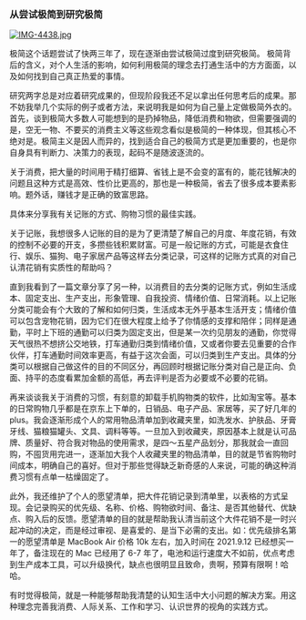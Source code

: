 ### 从尝试极简到研究极简

[![IMG-4438.jpg](https://i.postimg.cc/ZK721Gnb/IMG-4438.jpg)](https://postimg.cc/VdtKtHXp)

极简这个话题尝试了快两三年了，现在逐渐由尝试极简过度到研究极简。 极简背后的含义，对个人生活的影响，如何利用极简的理念去打通生活中的方方面面，以及如何找到自己真正热爱的事情。

研究两字总是对应着研究成果的，但现阶段我还不足以拿出任何思考后的成果。那不妨我举几个实际的例子或者方法，来说明我是如何为自己量上定做极简外衣的。首先，谈到极简大多数人可能想到的是扔掉物品，降低消费和物欲，但需要强调的是，空无一物、不要买的消费主义等这些观念看似是极简的一种体现，但其核心不绝对是。极简主义是因人而异的，找到适合自己的极简方式是更加重要的，也是你自身具有判断力、决策力的表现，起码不是随波逐流的。

关于消费，把大量的时间用于精打细算、省钱上是不会变的富有的，能花钱解决的问题且这种方式是高效、性价比更高的，那也是一种极简，省去了很多成本要素影响。题外话，赚钱才是正确的致富思路。

具体来分享我有关记账的方式、购物习惯的最佳实践。

关于记账，我想很多人记账的目的是为了更清楚了解自己的月度、年度花销，有效的控制不必要的开支，多攒些钱积累财富。可是一般记账的方式，可能是衣食住行、娱乐、猫狗、电子家居产品等这样去分类记录，可这样的记账方式真的对自己认清花销有实质性的帮助吗？

直到我看到了一篇文章分享了另一种，以消费目的去分类的记账方式，例如生活成本、固定支出、生产支出，形象管理、自我投资、情绪价值、日常消耗。以上记账分类可能会有个大致的了解和如何归类，生活成本无外乎基本生活开支；情绪价值可以包含宠物花销，因为它们在很大程度上给予了你情感的支撑和陪伴；同样是通勤，平时上下班的通勤可以归类为固定支出，但是某一次约见朋友的通勤，你觉得天气很热不想挤公交地铁，打车通勤归类到情绪价值，又或者你要去见重要的合作伙伴，打车通勤时间效率更高，有益于这次会面，可以归类到生产支出。具体的分类可以根据自己做这件的目的不同区分，再回顾时根据记账分类对自己是正向、负面、持平的态度看累加金额的高低，再去评判是否为必要或不必要的花销。

再来谈谈我关于消费的习惯，有刻意的卸载手机购物类的软件，比如淘宝等。基本的日常购物几乎都是在京东上下单的，日销品、电子产品、家居等，买了好几年的 plus。我会逐渐形成个人的常用物品清单加到收藏夹里，如洗发水、护肤品、牙膏牙线、猫粮猫罐头、文具、调料等等。一旦加入到收藏夹，原因基本上就是认可品牌、质量好、符合我对物品的使用需求，是四～五星产品划分，那我就会一直回购，不囤货用完进一，逐渐加大我个人收藏夹里的物品清单，目的就是节省购物时间成本，明确自己的喜好。但对于那些觉得缺乏新奇感的人来说，可能的确这种消费习惯有点单一枯燥固定了。

此外，我还维护了个人的愿望清单，把大件花销记录到清单里，以表格的方式呈现。会记录购买的优先级、名称、价格、购物欲时间、备注、是否其他替代、优缺点、购入后的反馈。愿望清单的目的就是帮助我认清当前这个大件花销不是一时兴起冲动的决定，而是经过审视、是喜爱的、是当下必需的支出。如：优先级排名第一的愿望清单是 MacBook Air 价格 10k 左右，加入时间在 2021.9.12 已经想买一年了，备注现在的 Mac 已经用了 6-7 年了，电池和运行速度大不如前，优点考虑到生产成本工具，可以升级换代，缺点也很明显且致命，贵啊，预算有限啊！哈哈。

有时觉得极简，就是一种能够帮助我清楚的认知生活中大小问题的解决方案。用这种理念完善我消费、人际关系、工作和学习、认识世界的视角的实践方式。
